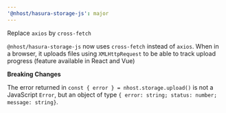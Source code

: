 ```yaml
---
'@nhost/hasura-storage-js': major
---
```


Replace `axios` by `cross-fetch`

`@nhost/hasura-storage-js` now uses `cross-fetch` instead of `axios`.
When in a browser, it uploads files using `XMLHttpRequest` to be able to track upload progress (feature available in React and Vue)

**Breaking Changes**

The error returned in `const { error } = nhost.storage.upload()` is not a JavaScript `Error`, but an object of type `{ error: string; status: number; message: string}`.
